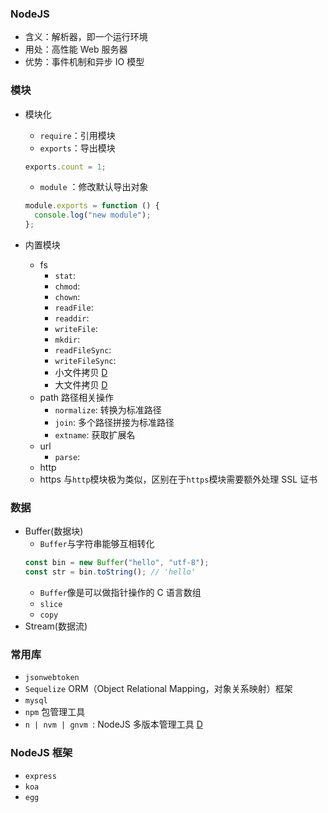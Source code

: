 ### NodeJS

- 含义：解析器，即一个运行环境
- 用处：高性能 Web 服务器
- 优势：事件机制和异步 IO 模型

### 模块

- 模块化

  - `require`：引用模块
  - `exports`：导出模块

  ```js
  exports.count = 1;
  ```

  - `module` ：修改默认导出对象

  ```js
  module.exports = function () {
    console.log("new module");
  };
  ```

- 内置模块
  - fs
    - `stat`:
    - `chmod`:
    - `chown`:
    - `readFile`:
    - `readdir`:
    - `writeFile`:
    - `mkdir`:
    - `readFileSync`:
    - `writeFileSync`:
    - 小文件拷贝 [D](./demos/copy1.js)
    - 大文件拷贝 [D](./demos/copyBig.js)
  - path 路径相关操作
    - `normalize`: 转换为标准路径
    - `join`: 多个路径拼接为标准路径
    - `extname`: 获取扩展名
  - url
    - `parse`:
  - http
  - https 与`http`模块极为类似，区别在于`https`模块需要额外处理 SSL 证书

### 数据

- Buffer(数据块)
  - `Buffer`与字符串能够互相转化
  ```js
  const bin = new Buffer("hello", "utf-8");
  const str = bin.toString(); // 'hello'
  ```
  - `Buffer`像是可以做指针操作的 C 语言数组
  - `slice`
  - `copy`
- Stream(数据流)

### 常用库

- `jsonwebtoken`
- `Sequelize` ORM（Object Relational Mapping，对象关系映射）框架
- `mysql`
- `npm` 包管理工具
- `n | nvm | gnvm `: NodeJS 多版本管理工具 [D](./version-manage.md)

### NodeJS 框架

- `express` 
- `koa`
- `egg`
